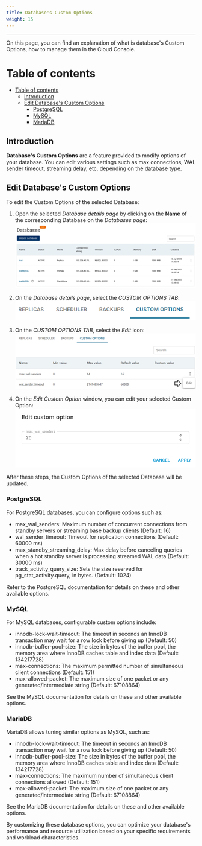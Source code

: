 ```yaml
--- 
title: Database's Custom Options
weight: 15
---
```

___
On this page, you can find an explanation of what is database's Custom Options, how to manage them in the Cloud Console.

# Table of contents
- [Table of contents](#table-of-contents)
  - [Introduction](#introduction) 
  - [Edit Database's Custom Options](#edit-databases-custom-options)
    - [PostgreSQL](#postgresql)
    - [MySQL](#mysql)
    - [MariaDB](#mariadb)

## Introduction
**Database's Custom Options** are a feature provided to modify options of your database. You can edit various settings such as max connections, WAL sender timeout, streaming delay, etc. depending on the database type.

## Edit Database's Custom Options 

To edit the Custom Options of the selected Database:

1. Open the selected *Database details page* by clicking on the **Name** of the corresponding Database on the *Databases page*: 
![](../../../assets/images/databases/6.png?classes=border,shadow)

2. On the *Database details page*, select the *CUSTOM OPTIONS TAB*:
![](../../../assets/images/databases/30.png?width=20pc&classes=border,shadow) 

3. On the *CUSTOM OPTIONS TAB*, select the *Edit* icon:
![](../../../assets/images/databases/31.png?width=35pc&classes=border,shadow)

4. On the *Edit Custom Option* window, you can edit your selected Custom Option:
![](../../../assets/images/databases/32.png?width=35pc&classes=border,shadow)

After these steps, the Custom Options of the selected Database will be updated.

### PostgreSQL

For PostgreSQL databases, you can configure options such as:
- max_wal_senders: Maximum number of concurrent connections from standby servers or streaming base backup clients (Default: 16)
- wal_sender_timeout: Timeout for replication connections (Default: 60000 ms) 
- max_standby_streaming_delay: Max delay before canceling queries when a hot standby server is processing streamed WAL data (Default: 30000 ms)
- track_activity_query_size: Sets the size reserved for pg_stat_activity.query, in bytes. (Default: 1024)

Refer to the PostgreSQL documentation for details on these and other available options.

### MySQL

For MySQL databases, configurable custom options include:
- innodb-lock-wait-timeout: The timeout in seconds an InnoDB transaction may wait for a row lock before giving up (Default: 50)
- innodb-buffer-pool-size: The size in bytes of the buffer pool, the memory area where InnoDB caches table and index data (Default: 134217728)
- max-connections: The maximum permitted number of simultaneous client connections (Default: 151)
- max-allowed-packet: The maximum size of one packet or any generated/intermediate string (Default: 67108864)

See the MySQL documentation for details on these and other available options.

### MariaDB

MariaDB allows tuning similar options as MySQL, such as:
- innodb-lock-wait-timeout: The timeout in seconds an InnoDB transaction may wait for a row lock before giving up (Default: 50)  
- innodb-buffer-pool-size: The size in bytes of the buffer pool, the memory area where InnoDB caches table and index data (Default: 134217728)
- max-connections: The maximum number of simultaneous client connections allowed (Default: 151)
- max-allowed-packet: The maximum size of one packet or any generated/intermediate string (Default: 67108864)

See the MariaDB documentation for details on these and other available options.


By customizing these database options, you can optimize your database's performance and resource utilization based on your specific requirements and workload characteristics.